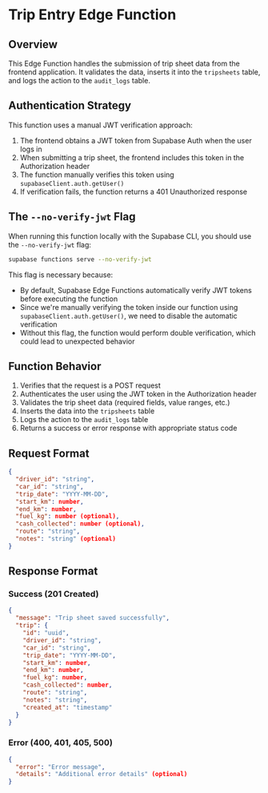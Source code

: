 # Trip Entry Edge Function

## Overview

This Edge Function handles the submission of trip sheet data from the frontend application. It validates the data, inserts it into the `tripsheets` table, and logs the action to the `audit_logs` table.

## Authentication Strategy

This function uses a manual JWT verification approach:

1. The frontend obtains a JWT token from Supabase Auth when the user logs in
2. When submitting a trip sheet, the frontend includes this token in the Authorization header
3. The function manually verifies this token using `supabaseClient.auth.getUser()`
4. If verification fails, the function returns a 401 Unauthorized response

## The `--no-verify-jwt` Flag

When running this function locally with the Supabase CLI, you should use the `--no-verify-jwt` flag:

```bash
supabase functions serve --no-verify-jwt
```

This flag is necessary because:

- By default, Supabase Edge Functions automatically verify JWT tokens before executing the function
- Since we're manually verifying the token inside our function using `supabaseClient.auth.getUser()`, we need to disable the automatic verification
- Without this flag, the function would perform double verification, which could lead to unexpected behavior

## Function Behavior

1. Verifies that the request is a POST request
2. Authenticates the user using the JWT token in the Authorization header
3. Validates the trip sheet data (required fields, value ranges, etc.)
4. Inserts the data into the `tripsheets` table
5. Logs the action to the `audit_logs` table
6. Returns a success or error response with appropriate status code

## Request Format

```json
{
  "driver_id": "string",
  "car_id": "string",
  "trip_date": "YYYY-MM-DD",
  "start_km": number,
  "end_km": number,
  "fuel_kg": number (optional),
  "cash_collected": number (optional),
  "route": "string",
  "notes": "string" (optional)
}
```

## Response Format

### Success (201 Created)

```json
{
  "message": "Trip sheet saved successfully",
  "trip": {
    "id": "uuid",
    "driver_id": "string",
    "car_id": "string",
    "trip_date": "YYYY-MM-DD",
    "start_km": number,
    "end_km": number,
    "fuel_kg": number,
    "cash_collected": number,
    "route": "string",
    "notes": "string",
    "created_at": "timestamp"
  }
}
```

### Error (400, 401, 405, 500)

```json
{
  "error": "Error message",
  "details": "Additional error details" (optional)
}
```
